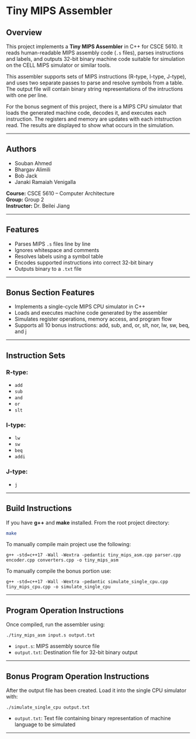 # Tiny MIPS Assembler

## Overview

This project implements a **Tiny MIPS Assembler** in C++ for CSCE 5610. It reads human-readable MIPS assembly code (`.s` files), parses instructions and labels, and outputs 32-bit binary machine code suitable for simulation on the CELL MIPS simulator or similar tools.

This assembler supports sets of MIPS instructions (R-type, I-type, J-type), and uses two separate passes to parse and resolve symbols from a table. The output file will contain binary string representations of the intructions with one per line.

For the bonus segment of this project, there is a MIPS CPU simulator that loads the generated machine code, decodes it, and executes each instruction. The registers and memory are updates with each intstruction read. The results are displayed to show what occurs in the simulation.

---

## Authors

- Souban Ahmed  
- Bhargav Alimili  
- Bob Jack  
- Janaki Ramaiah Venigalla  

**Course:** CSCE 5610 – Computer Architecture  
**Group:** Group 2  
**Instructor:** Dr. Beilei Jiang

---

## Features

- Parses MIPS `.s` files line by line
- Ignores whitespace and comments 
- Resolves labels using a symbol table  
- Encodes supported instructions into correct 32-bit binary    
- Outputs binary to a `.txt` file   

---


## Bonus Section Features

- Implements a single-cycle MIPS CPU simulator in C++
- Loads and executes machine code generated by the assembler
- Simulates register operations, memory access, and program flow
- Supports all 10 bonus instructions: add, sub, and, or, slt, nor, lw, sw, beq, and j

---

## Instruction Sets

### R-type:
- `add`
- `sub`
- `and`
- `or`
- `slt`

### I-type:
- `lw`
- `sw`
- `beq`
- `addi`

### J-type:
- `j`

---

## Build Instructions

If you have **g++** and **make** installed. From the root project directory:

```bash
make
```

To manually compile main project use the following:
```
g++ -std=c++17 -Wall -Wextra -pedantic tiny_mips_asm.cpp parser.cpp encoder.cpp converters.cpp -o tiny_mips_asm
```

To manually compile the bonus portion use:
```
g++ -std=c++17 -Wall -Wextra -pedantic simulate_single_cpu.cpp tiny_mips_cpu.cpp -o simulate_single_cpu
```
---

## Program Operation Instructions

Once compiled, run the assembler using:

```
./tiny_mips_asm input.s output.txt
```
- `input.s`: MIPS assembly source file
- `output.txt`: Destination file for 32-bit binary output

---

## Bonus Program Operation Instructions

After the output file has been created. Load it into the single CPU simulator with:
```
./simulate_single_cpu output.txt
```
- `output.txt`: Text file containing binary representation of machine language to be simulated

---